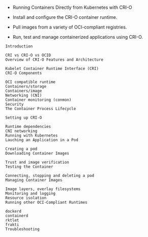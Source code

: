 - Running Containers Directly from Kubernetes with CRI-O 

- Install and configure the CRI-O container runtime.
- Pull images from a variety of OCI-compliant registries.
- Run, test and manage containerized applications using CRI-O.


```
Introduction

CRI vs CRI-O vs OCID
Overview of CRI-O Features and Architecture

Kubelet Container Runtime Interface (CRI)
CRI-O Components

OCI compatible runtime
Containers/storage
Containers/image
Networking (CNI)
Container monitoring (conmon)
Security
The Container Process Lifecycle

Setting up CRI-O

Runtime dependencies
CNI networking
Running with Kubernetes
Lauching an Application in a Pod

Creating a pod
Downloading Container Images

Trust and image verification
Testing the Container

Connecting, stopping and deleting a pod
Managing Container Images

Image layers, overlay filesystems
Monitoring and logging
Resource isolation
Running other OCI-Compliant Runtimes

dockerd
containerd
rktlet
frakti
Troubleshooting
```
